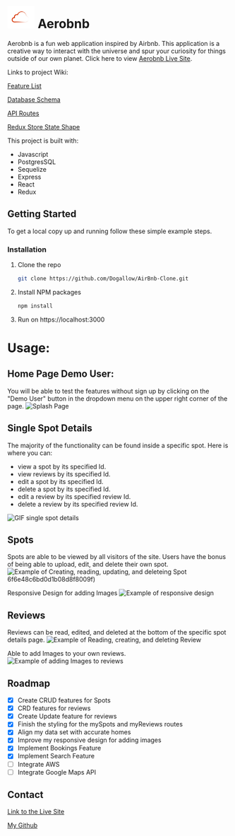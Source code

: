 #  <img src="favicon.ico" alt="Logo" height=50px /> Aerobnb

Aerobnb is a fun web application inspired by Airbnb. This application is a creative way to interact with the universe and spur your curiosity for things outside of our own planet.
Click here to view [Aerobnb Live Site](https://aerobnb.onrender.com).

Links to project Wiki:

[Feature List](https://github.com/Dogallow/AirBnb-Clone/wiki/Features)

[Database Schema](https://github.com/Dogallow/AirBnb-Clone/wiki/Database-Schema)

[API Routes](https://github.com/Dogallow/AirBnb-Clone/wiki/API-Documentation)

[Redux Store State Shape](https://github.com/Dogallow/AirBnb-Clone/wiki/Redux-Store-Shape)



This project is built with:
- Javascript
- PostgresSQL
- Sequelize
- Express
- React
- Redux

## Getting Started

To get a local copy up and running follow these simple example steps.


### Installation



1. Clone the repo
   ```sh
   git clone https://github.com/Dogallow/AirBnb-Clone.git
   ```
2. Install NPM packages
   ```sh
   npm install
   ```
3. Run on https://localhost:3000


# Usage:

## Home Page Demo User:
You will be able to test the features without sign up by clicking on the "Demo User" button in the dropdown menu on the upper right corner of the page.
![Splash Page](https://user-images.githubusercontent.com/95613961/192171360-a389d742-ca8c-4b49-9504-175d7a38e1b1.jpg)

## Single Spot Details
The majority of the functionality can be found inside a specific spot.
Here is where you can:
- view a spot by its specified Id.
- view reviews by its specified Id.
- edit a spot by its specified Id.
- delete a spot by its specified Id.
- edit a review by its specified review Id.
- delete a review by its specified review Id.


![GIF single spot details](https://user-images.githubusercontent.com/95613961/192171391-64a3959b-bacc-4d72-9f20-f62d20077237.gif)

## Spots
Spots are able to be viewed by all visitors of the site.
Users have the bonus of being able to upload, edit, and delete their own spot.
![Example of Creating, reading, updating, and deleteing Spot](https://user-images.githubusercontent.com/95613961/192196964-a76c201b-00d7-4e7a-bc28-9ccee6bcb5da.gif)
6f6e48c6bd0d1b08d8f8009f)

Responsive Design for adding Images
![Example of responsive design](https://user-images.githubusercontent.com/95613961/192200544-58dde950-2706-47da-915f-62f31eb4a0d1.gif)






## Reviews
Reviews can be read, edited, and deleted at the bottom of the specific spot details page.
![Example of Reading, creating, and deleting Review](https://user-images.githubusercontent.com/95613961/192171674-2d6600a6-ffda-4847-83c2-3615caf7e367.gif)



Able to add Images to your own reviews.
![Example of adding Images to reviews](https://user-images.githubusercontent.com/95613961/192200721-ef61b878-af3e-4412-9296-a8b78bd32894.gif)


## Roadmap

- [x] Create CRUD features for Spots
- [x] CRD features for reviews
- [x] Create Update feature for reviews
- [x] Finish the styling for the mySpots and myReviews routes
- [x] Align my data set with accurate homes
- [x] Improve my responsive design for adding images
- [x] Implement Bookings Feature
- [x] Implement Search Feature
- [ ] Integrate AWS
- [ ] Integrate Google Maps API

## Contact

[Link to the Live Site](https://airbnb-clone-dg.herokuapp.com/)

[My Github](https://github.com/dogallow)
